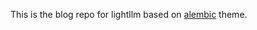 This is the blog repo for lightllm based on [alembic](https://github.com/daviddarnes/alembic) theme.